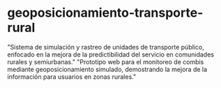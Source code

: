 # geoposicionamiento-transporte-rural
"Sistema de simulación y rastreo de unidades de transporte público, enfocado en la mejora de la predictibilidad del servicio en comunidades rurales y semiurbanas."  "Prototipo web para el monitoreo de combis mediante geoposicionamiento simulado, demostrando la mejora de la información para usuarios en zonas rurales."
